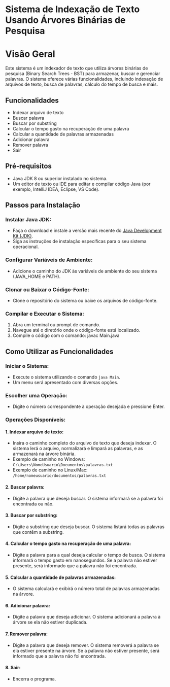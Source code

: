 # Sistema de Indexação de Texto Usando Árvores Binárias de Pesquisa

# Visão Geral
Este sistema é um indexador de texto que utiliza árvores binárias de pesquisa (Binary Search Trees - BST) para armazenar, buscar e gerenciar palavras. O sistema oferece várias funcionalidades, incluindo indexação de arquivos de texto, busca de palavras, cálculo do tempo de busca e mais.

## Funcionalidades
- Indexar arquivo de texto
- Buscar palavra
- Buscar por substring
- Calcular o tempo gasto na recuperação de uma palavra
- Calcular a quantidade de palavras armazenadas
- Adicionar palavra
- Remover palavra
- Sair

## Pré-requisitos
- Java JDK 8 ou superior instalado no sistema.
- Um editor de texto ou IDE para editar e compilar código Java (por exemplo, IntelliJ IDEA, Eclipse, VS Code).

## Passos para Instalação

### Instalar Java JDK:
- Faça o download e instale a versão mais recente do [Java Development Kit (JDK)](https://www.oracle.com/java/technologies/javase-downloads.html).
- Siga as instruções de instalação específicas para o seu sistema operacional.

### Configurar Variáveis de Ambiente:
- Adicione o caminho do JDK às variáveis de ambiente do seu sistema (JAVA_HOME e PATH).

### Clonar ou Baixar o Código-Fonte:
- Clone o repositório do sistema ou baixe os arquivos de código-fonte.

### Compilar e Executar o Sistema:
1. Abra um terminal ou prompt de comando.
2. Navegue até o diretório onde o código-fonte está localizado.
3. Compile o código com o comando: javac Main.java

## Como Utilizar as Funcionalidades

### Iniciar o Sistema:
- Execute o sistema utilizando o comando `java Main`.
- Um menu será apresentado com diversas opções.

### Escolher uma Operação:
- Digite o número correspondente à operação desejada e pressione Enter.

### Operações Disponíveis:

#### 1. Indexar arquivo de texto:
- Insira o caminho completo do arquivo de texto que deseja indexar. O sistema lerá o arquivo, normalizará e limpará as palavras, e as armazenará na árvore binária.
- Exemplo de caminho no Windows: `C:\Users\NomeUsuario\Documentos\palavras.txt`
- Exemplo de caminho no Linux/Mac: `/home/nomeusuario/documentos/palavras.txt`

#### 2. Buscar palavra:
- Digite a palavra que deseja buscar. O sistema informará se a palavra foi encontrada ou não.

#### 3. Buscar por substring:
- Digite a substring que deseja buscar. O sistema listará todas as palavras que contêm a substring.

#### 4. Calcular o tempo gasto na recuperação de uma palavra:
- Digite a palavra para a qual deseja calcular o tempo de busca. O sistema informará o tempo gasto em nanosegundos. Se a palavra não estiver presente, será informado que a palavra não foi encontrada.

#### 5. Calcular a quantidade de palavras armazenadas:
- O sistema calculará e exibirá o número total de palavras armazenadas na árvore.

#### 6. Adicionar palavra:
- Digite a palavra que deseja adicionar. O sistema adicionará a palavra à árvore se ela não estiver duplicada.

#### 7. Remover palavra:
- Digite a palavra que deseja remover. O sistema removerá a palavra se ela estiver presente na árvore. Se a palavra não estiver presente, será informado que a palavra não foi encontrada.

#### 8. Sair:
- Encerra o programa.
